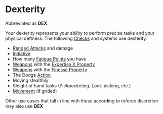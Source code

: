 # Dexterity

Abbreviated as **DEX**

Your dexterity represents your ability to perform precise tasks and your physical deftness. The following [Checks](../../Game%20Procedures/Check.md) and systems use dexterity.

- [Ranged Attacks](../../Game%20Procedures/Ranged%20Attack.md) and damage
- [Initiative](../../Game%20Procedures/Initiative.md)
- How many [Fatigue Points](../Derived%20Statistics/Fatigue%20Points.md) you have
- [Weapons](../../Items/Weapons.md) with the [Expertise X Property](../../Items/Individual%20Item%20Cards/Weapons/Weapon%20Properties/Expertise%20X%20Property.md)
- [Weapons](../../Items/Weapons.md) with the [Finesse Property](../../Items/Individual%20Item%20Cards/Weapons/Weapon%20Properties/Finesse%20Property.md)
- The Dodge [Action](../../Game%20Procedures/Action.md)
- Moving stealthily
- Sleight of hand tasks (Pickpocketing, Lock-picking, etc.)
- [Movement](../../Game%20Procedures/Movement.md) (if grided)

Other use cases that fall in line with these according to referee discretion may also use **DEX**